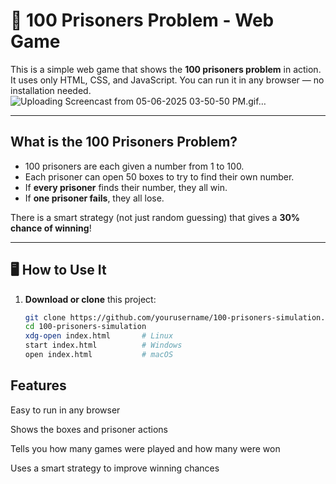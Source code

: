 # 🎯 100 Prisoners Problem - Web Game

This is a simple web game that shows the **100 prisoners problem** in action. It uses only HTML, CSS, and JavaScript. You can run it in any browser — no installation needed.
![Uploading Screencast from 05-06-2025 03-50-50 PM.gif…]()

---

##  What is the 100 Prisoners Problem?

- 100 prisoners are each given a number from 1 to 100.
- Each prisoner can open 50 boxes to try to find their own number.
- If **every prisoner** finds their number, they all win.
- If **one prisoner fails**, they all lose.

There is a smart strategy (not just random guessing) that gives a **30% chance of winning**!

---

## 🖥 How to Use It

1. **Download or clone** this project:
   ```bash
   git clone https://github.com/yourusername/100-prisoners-simulation.git
   cd 100-prisoners-simulation
   xdg-open index.html       # Linux
   start index.html          # Windows
   open index.html           # macOS

## Features
  Easy to run in any browser

  Shows the boxes and prisoner actions

  Tells you how many games were played and how many were won

  Uses a smart strategy to improve winning chances

